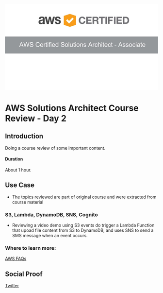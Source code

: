 ![](../../solutions-arch-banner.jpeg)
# AWS Solutions Architect Course Review - Day 2

## Introduction

Doing a course review of some important content.

#### Duration

About 1 hour.

## Use Case

- The topics reviewed are part of original course and were extracted from course material

### S3, Lambda, DynamoDB, SNS, Cognito

- Reviewing a video demo using S3 events do trigger a Lambda Function that upoad file content from S3 to DynamoDB, and uses SNS to send a SMS message when an event occurs.

### Where to learn more: 
[AWS FAQs](https://aws.amazon.com/faqs/)

## Social Proof

[Twitter](https://twitter.com/cicerosilvajr/status/1285760149437775876)
